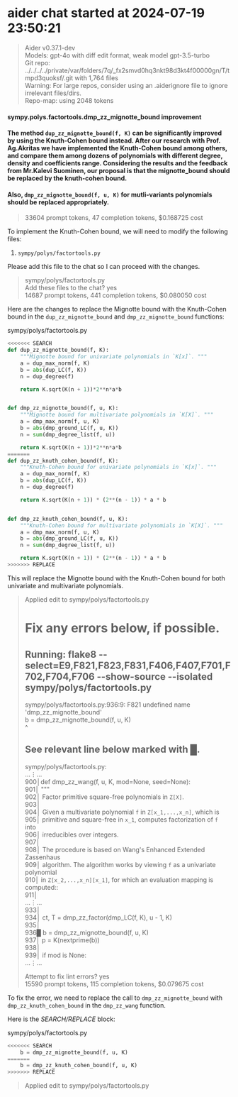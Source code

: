 
# aider chat started at 2024-07-19 23:50:21

> Aider v0.37.1-dev  
> Models: gpt-4o with diff edit format, weak model gpt-3.5-turbo  
> Git repo: ../../../../private/var/folders/7q/_fx2smvd0hq3nkt98d3kt4f00000gn/T/tmpd3quoksf/.git with 1,764 files  
> Warning: For large repos, consider using an .aiderignore file to ignore irrelevant files/dirs.  
> Repo-map: using 2048 tokens  

#### sympy.polys.factortools.dmp_zz_mignotte_bound improvement  
#### The method `dup_zz_mignotte_bound(f, K)` can be significantly improved by using the **Knuth-Cohen bound** instead. After our research with Prof. Ag.Akritas we have implemented the Knuth-Cohen bound among others, and compare them among dozens of polynomials with different degree, density and coefficients range. Considering the results and the feedback from Mr.Kalevi Suominen, our proposal is that the mignotte_bound should be replaced by the knuth-cohen bound.  
#### Also, `dmp_zz_mignotte_bound(f, u, K)` for mutli-variants polynomials should be replaced appropriately.  
> 33604 prompt tokens, 47 completion tokens, $0.168725 cost  

To implement the Knuth-Cohen bound, we will need to modify the following files:

1. `sympy/polys/factortools.py`

Please add this file to the chat so I can proceed with the changes.

> sympy/polys/factortools.py  
> Add these files to the chat? yes  
> 14687 prompt tokens, 441 completion tokens, $0.080050 cost  

Here are the changes to replace the Mignotte bound with the Knuth-Cohen bound in the `dup_zz_mignotte_bound` and `dmp_zz_mignotte_bound` functions:

sympy/polys/factortools.py
```python
<<<<<<< SEARCH
def dup_zz_mignotte_bound(f, K):
    """Mignotte bound for univariate polynomials in `K[x]`. """
    a = dup_max_norm(f, K)
    b = abs(dup_LC(f, K))
    n = dup_degree(f)

    return K.sqrt(K(n + 1))*2**n*a*b


def dmp_zz_mignotte_bound(f, u, K):
    """Mignotte bound for multivariate polynomials in `K[X]`. """
    a = dmp_max_norm(f, u, K)
    b = abs(dmp_ground_LC(f, u, K))
    n = sum(dmp_degree_list(f, u))

    return K.sqrt(K(n + 1))*2**n*a*b
=======
def dup_zz_knuth_cohen_bound(f, K):
    """Knuth-Cohen bound for univariate polynomials in `K[x]`. """
    a = dup_max_norm(f, K)
    b = abs(dup_LC(f, K))
    n = dup_degree(f)

    return K.sqrt(K(n + 1)) * (2**(n - 1)) * a * b


def dmp_zz_knuth_cohen_bound(f, u, K):
    """Knuth-Cohen bound for multivariate polynomials in `K[X]`. """
    a = dmp_max_norm(f, u, K)
    b = abs(dmp_ground_LC(f, u, K))
    n = sum(dmp_degree_list(f, u))

    return K.sqrt(K(n + 1)) * (2**(n - 1)) * a * b
>>>>>>> REPLACE
```

This will replace the Mignotte bound with the Knuth-Cohen bound for both univariate and multivariate polynomials.

> Applied edit to sympy/polys/factortools.py  
>  
> # Fix any errors below, if possible.  
>  
> ## Running: flake8 --select=E9,F821,F823,F831,F406,F407,F701,F702,F704,F706 --show-source --isolated sympy/polys/factortools.py  
>  
> sympy/polys/factortools.py:936:9: F821 undefined name 'dmp_zz_mignotte_bound'  
> b = dmp_zz_mignotte_bound(f, u, K)  
> ^  
>  
> ## See relevant line below marked with █.  
>  
> sympy/polys/factortools.py:  
> ...⋮...  
> 900│def dmp_zz_wang(f, u, K, mod=None, seed=None):  
> 901│    """  
> 902│    Factor primitive square-free polynomials in `Z[X]`.  
> 903│  
> 904│    Given a multivariate polynomial `f` in `Z[x_1,...,x_n]`, which is  
> 905│    primitive and square-free in `x_1`, computes factorization of `f` into  
> 906│    irreducibles over integers.  
> 907│  
> 908│    The procedure is based on Wang's Enhanced Extended Zassenhaus  
> 909│    algorithm. The algorithm works by viewing `f` as a univariate polynomial  
> 910│    in `Z[x_2,...,x_n][x_1]`, for which an evaluation mapping is computed::  
> 911│  
> ...⋮...  
> 933│  
> 934│    ct, T = dmp_zz_factor(dmp_LC(f, K), u - 1, K)  
> 935│  
> 936█    b = dmp_zz_mignotte_bound(f, u, K)  
> 937│    p = K(nextprime(b))  
> 938│  
> 939│    if mod is None:  
> ...⋮...  
>  
> Attempt to fix lint errors? yes  
> 15590 prompt tokens, 115 completion tokens, $0.079675 cost  

To fix the error, we need to replace the call to `dmp_zz_mignotte_bound` with `dmp_zz_knuth_cohen_bound` in the `dmp_zz_wang` function.

Here is the *SEARCH/REPLACE* block:

sympy/polys/factortools.py
```python
<<<<<<< SEARCH
    b = dmp_zz_mignotte_bound(f, u, K)
=======
    b = dmp_zz_knuth_cohen_bound(f, u, K)
>>>>>>> REPLACE
```

> Applied edit to sympy/polys/factortools.py  
